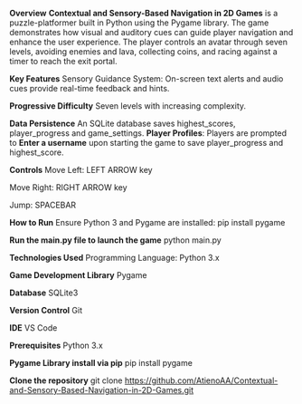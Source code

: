 **Overview**
**Contextual and Sensory-Based Navigation in 2D Games** is a puzzle-platformer built in Python using the Pygame library. 
The game demonstrates how visual and auditory cues can guide player navigation and enhance the user experience.
The player controls an avatar through seven levels, avoiding enemies and lava, collecting coins, and racing against a timer to reach the exit portal.

**Key Features**
Sensory Guidance System: On-screen text alerts and audio cues provide real-time feedback and hints.

**Progressive Difficulty**
Seven levels with increasing complexity.

**Data Persistence** An SQLite database saves highest_scores, player_progress and game_settings.
**Player Profiles**: Players are prompted to **Enter a username** upon starting the game to save player_progress and highest_score.

**Controls**
Move Left: LEFT ARROW key

Move Right: RIGHT ARROW key

Jump: SPACEBAR

**How to Run**
Ensure Python 3 and Pygame are installed:
pip install pygame

**Run the main.py file to launch the game**
python main.py

**Technologies Used**
Programming Language: Python 3.x

**Game Development Library**
Pygame

**Database** 
SQLite3

**Version Control**
Git

**IDE** 
VS Code

**Prerequisites**
Python 3.x

**Pygame Library install via pip**
pip install pygame

**Clone the repository**
git clone https://github.com/AtienoAA/Contextual-and-Sensory-Based-Navigation-in-2D-Games.git




